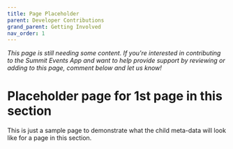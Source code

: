 ```yaml
---
title: Page Placeholder
parent: Developer Contributions
grand_parent: Getting Involved
nav_order: 1
---
```


*This page is still needing some content. If you're interested in contributing to the Summit Events App and want to help provide support by reviewing or adding to this page, comment below and let us know!*

# Placeholder page for 1st page in this section

This is just a sample page to demonstrate what the child meta-data will look like
for a page in this section.